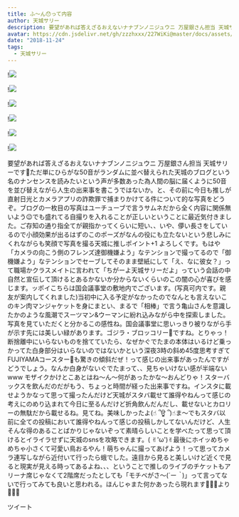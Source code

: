 ```yaml
---
title: ふ〜ん😯って内容
author: 天城サリー
description: 要望があれば答えざるおえないナナブンノニジュウニ 万屋銀さん担当 天城サリーです🌸ただ単にひらがな50音がランダムに並べ替えられた天城のブログという名のナンセンスを読みたいという声が多数あった為人間の脳...
avatar: https://cdn.jsdelivr.net/gh/zzzhxxx/227WiKi@master/docs/assets/photo/avatar/sally.jpg
date: "2018-11-24"
tags:
  - 天城サリー
---
```


!![](https://cdn.jsdelivr.net/gh/zzzhxxx/227WiKi-image@master/blog-image/sally-2018-11-24_1.jpg)

!![](https://cdn.jsdelivr.net/gh/zzzhxxx/227WiKi-image@master/blog-image/sally-2018-11-24_2.jpg)

!![](https://cdn.jsdelivr.net/gh/zzzhxxx/227WiKi-image@master/blog-image/sally-2018-11-24_3.jpg)

!![](https://cdn.jsdelivr.net/gh/zzzhxxx/227WiKi-image@master/blog-image/sally-2018-11-24_4.jpg)

!![](https://cdn.jsdelivr.net/gh/zzzhxxx/227WiKi-image@master/blog-image/sally-2018-11-24_5.jpg)

!![](https://cdn.jsdelivr.net/gh/zzzhxxx/227WiKi-image@master/blog-image/sally-2018-11-24_6.jpg)


要望があれば答えざるおえないナナブンノニジュウニ 万屋銀さん担当 天城サリーです🌸ただ単にひらがな50音がランダムに並べ替えられた天城のブログという名のナンセンスを読みたいという声が多数あった為人間の脳に届くように50音を並び替えながら人生の出来事を書こうではないか。と、その前に今日も推しが直射日光とカメラアプリの詐欺罪で捕まりかけてる件について的な写真をどうぞ。ブログの一枚目の写真はユーチューブで言うサムネだから全く内容に関係無いよう😉でも盛れてる自撮りを入れることが正しいということに最近気付きました。ご存知の通り指全てが親指かってくらいに短い、、いや、儚い長さをしているので小顔効果が出るはずのこのポーズがなんの役にも立たないという悲しみにくれながらも笑顔で写真を撮る天城に推しポイント+1 よろしくです。もはや「カメラの向こう側のフレンズ達御機嫌よう」なテンションで撮ってるので「御機嫌よう」なテンションでセーブしてそのまま壁紙にして「え、なに彼女？」って職場かクラスメイトに言われて「ちがーよ天城サリーだよ」っていう会話の中自然と宣伝して頂けるとあるかないか分からないくらいのこの闇の心が喜びを感じます。ッポイこちらは国会議事堂の敷地内でございます。(写真可内です。親友が案内してくれました)当初中に入る予定がなかったのでなんとも言えないこのキン肉マンジャケットを身にまとい、まるで「相棒」で言う亀山さんを意識したかのような風潮でスーツマン&ウーマンに紛れ込みながら中を探索しました。写真を見ていただくと分かるこの感性ね。国会議事堂に思いっきり被りながら手が示す先には美しい緑があります。ゴジラ・ブロッコリー🥦ですね。とりゃっ！断捨離中にいらないものを捨てていたら、なぜかぐでたまの本体はいるけど乗っかってた白身部分はいらないのではないかという深夜3時の斜め45度思考すぎてFUJIYAMAコースター🎢も驚きの傾斜だぜ！って感じの出来事があったんですがどうでしょう。なんか白身がないぐでたまって、、見ちゃいけない感が半端ないwww モザイクかけとこあとはね〜ん〜何があったかな〜おんどりゃ！スターバックスを飲んだのだがもう、ちょっと時間が経った出来事ですね。インスタに載せようかなって思って撮ったんだけど天城がスタバ載せて誰得やねんって感じの考えにのめり込まれて今日に至るんだけど折角飲んだんだし、載せないとカロリーの無駄だから載せるね。見てね。美味しかったよ(☝︎ ՞ਊ ՞)☝︎ま〜でもスタバ以前に全ての投稿において誰得やねんって感じの投稿しかしてないんだけど、人生そんな得のあることばかりじゃないぞって素晴らしいことを学べたって思って頂けるとイライラせずに天城のsnsを攻略できます。( ✌︎'ω')✌︎最後にホイッめちゃめちゃ小さくて可愛い鳥おるやん！萌ちゃんに撮ってあげよう！って思ってカメラ連写しながら近付いて行ったら蛾でした。遠目から見ると美しいけど近くで見ると現実が見える時ってあるよね、、、ということで推しのライブのチケットもアリーナ席じゃなくて2階席だったとしても「モチベがさ〜(*´ー｀*)」って言ってないで行ってみても良いと思われる。ほんじゃまた何かあったら現れます🙌🏻🐨より🔪🔪🔪




ツイート



